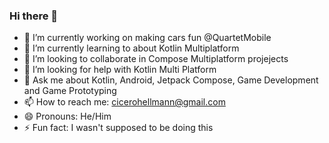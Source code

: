 ### Hi there 👋

- 🔭 I’m currently working on making cars fun @QuartetMobile
- 🌱 I’m currently learning to about Kotlin Multiplatform
- 👯 I’m looking to collaborate in Compose Multiplatform projejects
- 🤔 I’m looking for help with Kotlin Multi Platform
- 💬 Ask me about Kotlin, Android, Jetpack Compose, Game Development and Game Prototyping
- 📫 How to reach me: cicerohellmann@gmail.com
- 😄 Pronouns: He/Him
- ⚡ Fun fact: I wasn't supposed to be doing this
